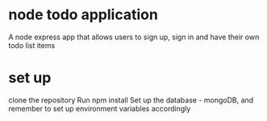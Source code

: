 # node todo application
A node express app that allows users to sign up, sign in and have their own todo list items 
# set up
clone the repository 
Run npm install
Set up the database - mongoDB, and remember to set up environment variables accordingly
